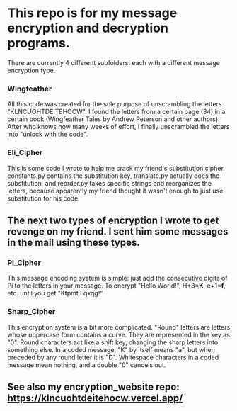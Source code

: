# This repo is for my message encryption and decryption programs.
There are currently 4 different subfolders, each with a different message encryption type.

### Wingfeather
All this code was created for the sole purpose of unscrambling the letters "KLNCUOHTDEITEHOCW". I found the letters from a certain page (34) in a certain book (Wingfeather Tales by Andrew Peterson and other authors). After who knows how many weeks of effort, I finally unscrambled the letters into "unlock with the code".

### Eli_Cipher
This is some code I wrote to help me crack my friend's substitution cipher. constants.py contains the substitution key, translate.py actually does the substitution, and reorder.py takes specific strings and reorganizes the letters, because apparently my friend thought it wasn't enough to just use substitution for his code.

## The next two types of encryption I wrote to get revenge on my friend. I sent him some messages in the mail using these types.

### Pi_Cipher
This message encoding system is simple: just add the consecutive digits of Pi to the letters in your message. To encrypt "Hello World!", H+3=**K**, e+1=**f**, etc. until you get "Kfpmt Fqxqg!"

### Sharp_Cipher
This encryption system is a bit more complicated. "Round" letters are letters whose uppercase form contains a curve. They are represented in the key as "0". Round characters act like a shift key, changing the sharp letters into something else. In a coded message, "K" by itself means "a", but when preceded by any round letter it is "D". Whitespace characters in a coded message mean nothing, and a double "0" cancels out.

## See also my encryption_website repo: https://klncuohtdeitehocw.vercel.app/
